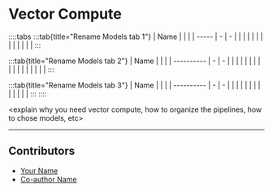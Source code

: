 <!-- TODO: Replace this text with a summary of article for SEO -->

# Vector Compute

<!-- TODO: Cover image: 
1. You can create your own cover image and put it in the correct asset directory,
2. or you can give an explanation on how it should be and we will help you create one. Please tag arunesh@superlinked.com or @AruneshSingh (GitHub) in this case. -->

::::tabs
:::tab{title="Rename Models tab 1"}
| Name |   |   |
| ----- | - | - |
|  |   |   |
|  |   |   |
|  |   |   |
:::

:::tab{title="Rename Models tab 2"}
| Name |   |   |
| ---------- | - | - |
|  |   |   |
|  |   |   |
|  |   |   |
|  |   |   |
:::

:::tab{title="Rename Models tab 3"}
| Name |   |   |
| ---------- | - | - |
|  |   |   |
|  |   |   |
|  |   |   |
:::
::::

<explain why you need vector compute, how to organize the pipelines, how to chose models, etc>

---
## Contributors

- [Your Name](you_social_handle.com)
- [Co-author Name](their_social_handle.com)
